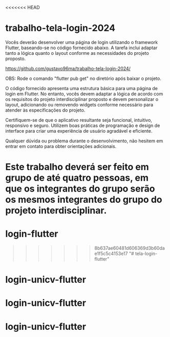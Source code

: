 <<<<<<< HEAD
# trabalho-tela-login-2024

Vocês deverão desenvolver uma página de login utilizando o framework Flutter, baseando-se no código fornecido abaixo. A tarefa inclui adaptar tanto a lógica quanto o layout conforme as necessidades do projeto proposto.

https://github.com/gustavo96ma/trabalho-tela-login-2024/

OBS: Rode o comando "flutter pub get" no diretório após baixar o projeto.

O código fornecido apresenta uma estrutura básica para uma página de login em Flutter. No entanto, vocês devem adaptar a lógica de acordo com os requisitos do projeto interdisciplinar proposto e devem personalizar o layout, adicionando ou removendo widgets conforme necessário para atender às especificações do projeto.

Certifiquem-se de que o aplicativo resultante seja funcional, intuitivo, responsivo e seguro. Utilizem boas práticas de programação e design de interface para criar uma experiência de usuário agradável e eficiente.

Qualquer dúvida ou problema durante o desenvolvimento, não hesitem em entrar em contato para obter orientações adicionais.

Este trabalho deverá ser feito em grupo de até quatro pessoas, em que os integrantes do grupo serão os mesmos integrantes do grupo do projeto interdisciplinar.
=======
# login-flutter
>>>>>>> 8b637ae60481d606369d3b60dae1f5c5c4153e17
"# tela-login-flutter" 
# login-unicv-flutter
# login-unicv-flutter
# login-unicv-flutter
